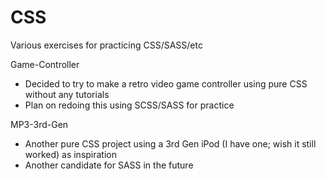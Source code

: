 # CSS
Various exercises for practicing CSS/SASS/etc

Game-Controller
- Decided to try to make a retro video game controller using pure CSS without any tutorials
- Plan on redoing this using SCSS/SASS for practice

MP3-3rd-Gen
- Another pure CSS project using a 3rd Gen iPod (I have one; wish it still worked) as inspiration
- Another candidate for SASS in the future

